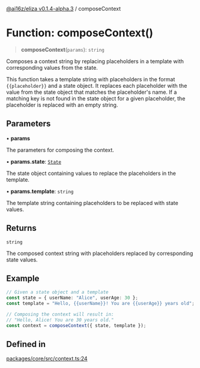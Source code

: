 [@ai16z/eliza v0.1.4-alpha.3](../index.md) / composeContext

# Function: composeContext()

> **composeContext**(`params`): `string`

Composes a context string by replacing placeholders in a template with corresponding values from the state.

This function takes a template string with placeholders in the format `{{placeholder}}` and a state object.
It replaces each placeholder with the value from the state object that matches the placeholder's name.
If a matching key is not found in the state object for a given placeholder, the placeholder is replaced with an empty string.

## Parameters

• **params**

The parameters for composing the context.

• **params.state**: [`State`](../interfaces/State.md)

The state object containing values to replace the placeholders in the template.

• **params.template**: `string`

The template string containing placeholders to be replaced with state values.

## Returns

`string`

The composed context string with placeholders replaced by corresponding state values.

## Example

```ts
// Given a state object and a template
const state = { userName: "Alice", userAge: 30 };
const template = "Hello, {{userName}}! You are {{userAge}} years old";

// Composing the context will result in:
// "Hello, Alice! You are 30 years old."
const context = composeContext({ state, template });
```

## Defined in

[packages/core/src/context.ts:24](https://github.com/Sifchain/sa-eliza/blob/main/packages/core/src/context.ts#L24)
